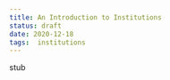 ```yaml
---
title: An Introduction to Institutions
status: draft
date: 2020-12-18
tags:  institutions 
---
```

stub
